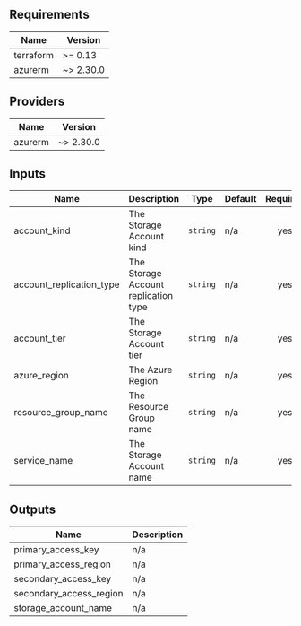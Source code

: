 ## Requirements

| Name | Version |
|------|---------|
| terraform | >= 0.13 |
| azurerm | ~> 2.30.0 |

## Providers

| Name | Version |
|------|---------|
| azurerm | ~> 2.30.0 |

## Inputs

| Name | Description | Type | Default | Required |
|------|-------------|------|---------|:--------:|
| account\_kind | The Storage Account kind | `string` | n/a | yes |
| account\_replication\_type | The Storage Account replication type | `string` | n/a | yes |
| account\_tier | The Storage Account tier | `string` | n/a | yes |
| azure\_region | The Azure Region | `string` | n/a | yes |
| resource\_group\_name | The Resource Group name | `string` | n/a | yes |
| service\_name | The Storage Account name | `string` | n/a | yes |

## Outputs

| Name | Description |
|------|-------------|
| primary\_access\_key | n/a |
| primary\_access\_region | n/a |
| secondary\_access\_key | n/a |
| secondary\_access\_region | n/a |
| storage\_account\_name | n/a |

